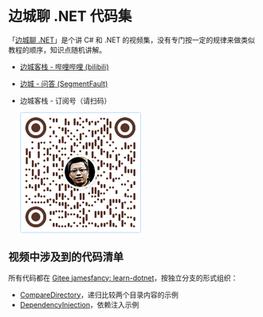 # 边城聊 .NET 代码集

「[边城聊 .NET][james-talking-dotnet]」是个讲 C# 和 .NET 的视频集，没有专门按一定的规律来做类似教程的顺序，知识点随机讲解。

- [边城客栈 - 哔哩哔哩 (bilibili)][james-talking-dotnet]

- [边城 - 问答 (SegmentFault)][james-segmentfault]

- 边城客栈 - 订阅号（请扫码）

    ![边城客栈 - 订阅号](res/weixin-subscription.png)

## 视频中涉及到的代码清单

所有代码都在 [Gitee jamesfancy: learn-dotnet][gitee-repo]，按独立分支的形式组织：

- [CompareDirectory](/jamesfancy/learn-dotnet/tree/compare-directory/)，递归比较两个目录内容的示例
- [DependencyInjection](/jamesfancy/learn-dotnet/tree/dependency-injection/)，依赖注入示例



[james-talking-dotnet]:https://space.bilibili.com/439229344
[james-segmentfault]: https://segmentfault.com/u/jamesfancy
[gitee-repo]:https://gitee.com/jamesfancy/learn-dotnet